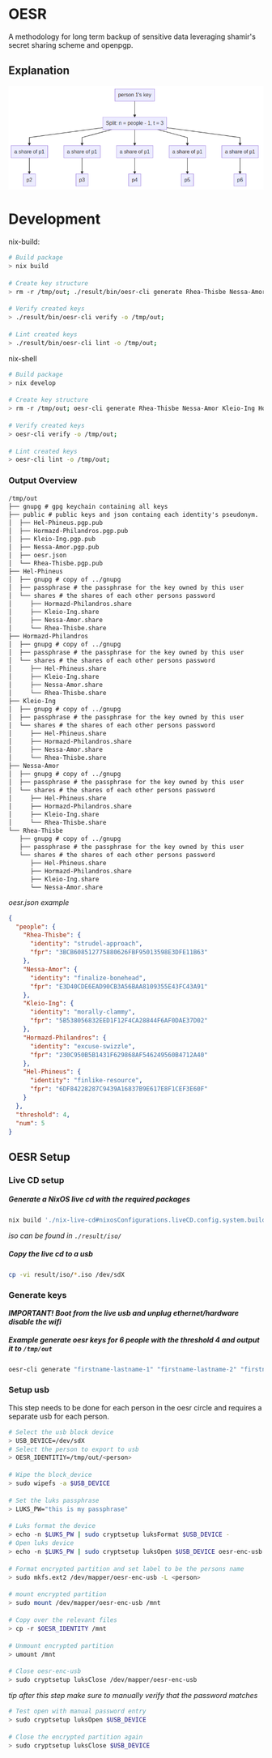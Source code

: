 # OESR

A methodology for long term backup of sensitive data leveraging shamir's secret sharing scheme and openpgp.

## Explanation

![graph-1](./media/ssss-split-graph.png)


# Development

nix-build:
```sh
# Build package
> nix build

# Create key structure
> rm -r /tmp/out; ./result/bin/oesr-cli generate Rhea-Thisbe Nessa-Amor Kleio-Ing Hormazd-Philandros Hel-Phineus -t 4 -o /tmp/out;

# Verify created keys
> ./result/bin/oesr-cli verify -o /tmp/out;

# Lint created keys
> ./result/bin/oesr-cli lint -o /tmp/out;
```

nix-shell
```sh
# Build package
> nix develop

# Create key structure
> rm -r /tmp/out; oesr-cli generate Rhea-Thisbe Nessa-Amor Kleio-Ing Hormazd-Philandros Hel-Phineus -t 4 -o /tmp/out;

# Verify created keys
> oesr-cli verify -o /tmp/out;

# Lint created keys
> oesr-cli lint -o /tmp/out;
```

### Output Overview

```
/tmp/out
├── gnupg # gpg keychain containing all keys
├── public # public keys and json containg each identity's pseudonym.
│  ├── Hel-Phineus.pgp.pub
│  ├── Hormazd-Philandros.pgp.pub
│  ├── Kleio-Ing.pgp.pub
│  ├── Nessa-Amor.pgp.pub
│  ├── oesr.json
│  └── Rhea-Thisbe.pgp.pub
├── Hel-Phineus
│  ├── gnupg # copy of ../gnupg
│  ├── passphrase # the passphrase for the key owned by this user
│  └── shares # the shares of each other persons password
│     ├── Hormazd-Philandros.share
│     ├── Kleio-Ing.share
│     ├── Nessa-Amor.share
│     └── Rhea-Thisbe.share
├── Hormazd-Philandros
│  ├── gnupg # copy of ../gnupg
│  ├── passphrase # the passphrase for the key owned by this user
│  └── shares # the shares of each other persons password
│     ├── Hel-Phineus.share
│     ├── Kleio-Ing.share
│     ├── Nessa-Amor.share
│     └── Rhea-Thisbe.share
├── Kleio-Ing
│  ├── gnupg # copy of ../gnupg
│  ├── passphrase # the passphrase for the key owned by this user
│  └── shares # the shares of each other persons password
│     ├── Hel-Phineus.share
│     ├── Hormazd-Philandros.share
│     ├── Nessa-Amor.share
│     └── Rhea-Thisbe.share
├── Nessa-Amor
│  ├── gnupg # copy of ../gnupg
│  ├── passphrase # the passphrase for the key owned by this user
│  └── shares # the shares of each other persons password
│     ├── Hel-Phineus.share
│     ├── Hormazd-Philandros.share
│     ├── Kleio-Ing.share
│     └── Rhea-Thisbe.share
└── Rhea-Thisbe
   ├── gnupg # copy of ../gnupg
   ├── passphrase # the passphrase for the key owned by this user
   └── shares # the shares of each other persons password
      ├── Hel-Phineus.share
      ├── Hormazd-Philandros.share
      ├── Kleio-Ing.share
      └── Nessa-Amor.share
```

_oesr.json example_
```json
{
  "people": {
    "Rhea-Thisbe": {
      "identity": "strudel-approach",
      "fpr": "3BCB608512775880626FBF95013598E3DFE11B63"
    },
    "Nessa-Amor": {
      "identity": "finalize-bonehead",
      "fpr": "E3D40CDE6EAD90CB3A56BAA8109355E43FC43A91"
    },
    "Kleio-Ing": {
      "identity": "morally-clammy",
      "fpr": "5B538056832EED1F12F4CA28844F6AF0DAE37D02"
    },
    "Hormazd-Philandros": {
      "identity": "excuse-swizzle",
      "fpr": "230C950B5B1431F629868AF546249560B4712A40"
    },
    "Hel-Phineus": {
      "identity": "finlike-resource",
      "fpr": "6DF84228287C9439A16837B9E617E8F1CEF3E60F"
    }
  },
  "threshold": 4,
  "num": 5
}
```


## OESR Setup

### Live CD setup

##### Generate a NixOS live cd with the required packages
```sh
nix build './nix-live-cd#nixosConfigurations.liveCD.config.system.build.isoImage' 
```
_iso can be found in `./result/iso/`_ 

##### Copy the live cd to a usb
```sh
cp -vi result/iso/*.iso /dev/sdX

```

### Generate keys

***IMPORTANT! Boot from the live usb and unplug ethernet/hardware disable the wifi***

##### Example generate oesr keys for 6 people with the threshold 4 and output it to `/tmp/out`
```sh
oesr-cli generate "firstname-lastname-1" "firstname-lastname-2" "firstname-lastname-3" "firstname-lastname-4" "firstname-lastname-5" "firstname-lastname-6" -t 4 -o /tmp/out
```

### Setup usb

This step needs to be done for each person in the oesr circle and requires a separate usb for each person.

```sh
# Select the usb block device
> USB_DEVICE=/dev/sdX
# Select the person to export to usb
> OESR_IDENTITIY=/tmp/out/<person>

# Wipe the block_device
> sudo wipefs -a $USB_DEVICE

# Set the luks passphrase
> LUKS_PW="this is my passphrase"

# Luks format the device
> echo -n $LUKS_PW | sudo cryptsetup luksFormat $USB_DEVICE -
# Open luks device
> echo -n $LUKS_PW | sudo cryptsetup luksOpen $USB_DEVICE oesr-enc-usb -

# Format encrypted partition and set label to be the persons name
> sudo mkfs.ext2 /dev/mapper/oesr-enc-usb -L <person>

# mount encrypted partition
> sudo mount /dev/mapper/oesr-enc-usb /mnt

# Copy over the relevant files
> cp -r $OESR_IDENTITY /mnt

# Unmount encrypted partition
> umount /mnt

# Close oesr-enc-usb
> sudo cryptsetup luksClose /dev/mapper/oesr-enc-usb

```

_tip after this step make sure to manually verify that the password matches_
```sh
# Test open with manual password entry
> sudo cryptsetup luksOpen $USB_DEVICE

# Close the encrypted partition again
> sudo cryptsetup luksClose $USB_DEVICE
```
